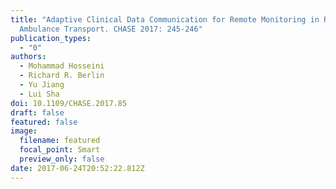 ```yaml
---
title: "Adaptive Clinical Data Communication for Remote Monitoring in Rural
  Ambulance Transport. CHASE 2017: 245-246"
publication_types:
  - "0"
authors:
  - Mohammad Hosseini
  - Richard R. Berlin
  - Yu Jiang
  - Lui Sha
doi: 10.1109/CHASE.2017.85
draft: false
featured: false
image:
  filename: featured
  focal_point: Smart
  preview_only: false
date: 2017-06-24T20:52:22.812Z
---
```

